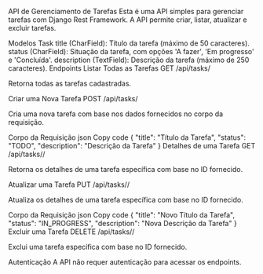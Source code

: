 
API de Gerenciamento de Tarefas
Esta é uma API simples para gerenciar tarefas com Django Rest Framework. A API permite criar, listar, atualizar e excluir tarefas.

Modelos
Task
title (CharField): Título da tarefa (máximo de 50 caracteres).
status (CharField): Situação da tarefa, com opções 'A fazer', 'Em progresso' e 'Concluída'.
description (TextField): Descrição da tarefa (máximo de 250 caracteres).
Endpoints
Listar Todas as Tarefas
GET /api/tasks/

Retorna todas as tarefas cadastradas.

Criar uma Nova Tarefa
POST /api/tasks/

Cria uma nova tarefa com base nos dados fornecidos no corpo da requisição.

Corpo da Requisição
json
Copy code
{
    "title": "Título da Tarefa",
    "status": "TODO",
    "description": "Descrição da Tarefa"
}
Detalhes de uma Tarefa
GET /api/tasks/<id>/

Retorna os detalhes de uma tarefa específica com base no ID fornecido.

Atualizar uma Tarefa
PUT /api/tasks/<id>/

Atualiza os detalhes de uma tarefa específica com base no ID fornecido.

Corpo da Requisição
json
Copy code
{
    "title": "Novo Título da Tarefa",
    "status": "IN_PROGRESS",
    "description": "Nova Descrição da Tarefa"
}
Excluir uma Tarefa
DELETE /api/tasks/<id>/

Exclui uma tarefa específica com base no ID fornecido.

Autenticação
A API não requer autenticação para acessar os endpoints.
